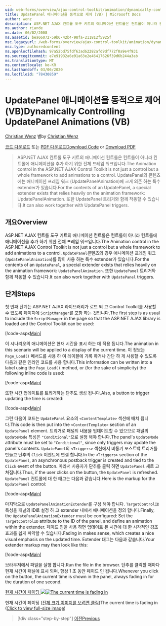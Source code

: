 ```yaml
---
uid: web-forms/overview/ajax-control-toolkit/animation/dynamically-controlling-updatepanel-animations-vb
title: UpdatePanel 애니메이션을 동적으로 제어 (VB) | Microsoft Docs
author: wenz
description: ASP.NET AJAX 컨트롤 도구 키트의 애니메이션 컨트롤은 컨트롤이 아니라 컨트롤에 애니메이션을 추가 하기 위한 전체 프레임 워크입니다. 의 내용에 대 한
ms.author: riande
ms.date: 06/02/2008
ms.assetid: bea66072-59b6-42b4-98fa-211812f5925f
msc.legacyurl: /web-forms/overview/ajax-control-toolkit/animation/dynamically-controlling-updatepanel-animations-vb
msc.type: authoredcontent
ms.openlocfilehash: 97a52bd75fdf63ad62282afd9df772f0a9e4f931
ms.sourcegitcommit: e7e91932a6e91a63e2e46417626f39d6b244a3ab
ms.translationtype: MT
ms.contentlocale: ko-KR
ms.lasthandoff: 03/06/2020
ms.locfileid: "78430859"
---
```

# <a name="dynamically-controlling-updatepanel-animations-vb"></a><span data-ttu-id="770da-104">UpdatePanel 애니메이션을 동적으로 제어(VB)</span><span class="sxs-lookup"><span data-stu-id="770da-104">Dynamically Controlling UpdatePanel Animations (VB)</span></span>

<span data-ttu-id="770da-105">[Christian Wenz](https://github.com/wenz) 별</span><span class="sxs-lookup"><span data-stu-id="770da-105">by [Christian Wenz](https://github.com/wenz)</span></span>

<span data-ttu-id="770da-106">[코드 다운로드](https://download.microsoft.com/download/9/3/f/93f8daea-bebd-4821-833b-95205389c7d0/UpdatePanelAnimation2.vb.zip) 또는 [PDF 다운로드](https://download.microsoft.com/download/b/6/a/b6ae89ee-df69-4c87-9bfb-ad1eb2b23373/updatepanelanimation2VB.pdf)</span><span class="sxs-lookup"><span data-stu-id="770da-106">[Download Code](https://download.microsoft.com/download/9/3/f/93f8daea-bebd-4821-833b-95205389c7d0/UpdatePanelAnimation2.vb.zip) or [Download PDF](https://download.microsoft.com/download/b/6/a/b6ae89ee-df69-4c87-9bfb-ad1eb2b23373/updatepanelanimation2VB.pdf)</span></span>

> <span data-ttu-id="770da-107">ASP.NET AJAX 컨트롤 도구 키트의 애니메이션 컨트롤은 컨트롤이 아니라 컨트롤에 애니메이션을 추가 하기 위한 전체 프레임 워크입니다.</span><span class="sxs-lookup"><span data-stu-id="770da-107">The Animation control in the ASP.NET AJAX Control Toolkit is not just a control but a whole framework to add animations to a control.</span></span> <span data-ttu-id="770da-108">UpdatePanel의 콘텐츠에는 애니메이션 프레임 워크 (UpdatePanelAnimation)에 크게 의존 하는 특수 extender가 있습니다.</span><span class="sxs-lookup"><span data-stu-id="770da-108">For the contents of an UpdatePanel, a special extender exists that relies heavily on the animation framework: UpdatePanelAnimation.</span></span> <span data-ttu-id="770da-109">또한 UpdatePanel 트리거와 함께 작동할 수 있습니다.</span><span class="sxs-lookup"><span data-stu-id="770da-109">It can also work together with UpdatePanel triggers.</span></span>

## <a name="overview"></a><span data-ttu-id="770da-110">개요</span><span class="sxs-lookup"><span data-stu-id="770da-110">Overview</span></span>

<span data-ttu-id="770da-111">ASP.NET AJAX 컨트롤 도구 키트의 애니메이션 컨트롤은 컨트롤이 아니라 컨트롤에 애니메이션을 추가 하기 위한 전체 프레임 워크입니다.</span><span class="sxs-lookup"><span data-stu-id="770da-111">The Animation control in the ASP.NET AJAX Control Toolkit is not just a control but a whole framework to add animations to a control.</span></span> <span data-ttu-id="770da-112">`UpdatePanel`콘텐츠의 경우 애니메이션 프레임 워크 (`UpdatePanelAnimation`)를 많이 사용 하는 특수 extender가 있습니다.</span><span class="sxs-lookup"><span data-stu-id="770da-112">For the contents of an `UpdatePanel`, a special extender exists that relies heavily on the animation framework: `UpdatePanelAnimation`.</span></span> <span data-ttu-id="770da-113">또한 `UpdatePanel` 트리거와 함께 작동할 수 있습니다.</span><span class="sxs-lookup"><span data-stu-id="770da-113">It can also work together with `UpdatePanel` triggers.</span></span>

## <a name="steps"></a><span data-ttu-id="770da-114">단계</span><span class="sxs-lookup"><span data-stu-id="770da-114">Steps</span></span>

<span data-ttu-id="770da-115">첫 번째 단계는 ASP.NET AJAX 라이브러리가 로드 되 고 Control Toolkit를 사용할 수 있도록 페이지에 `ScriptManager`를 포함 하는 것입니다.</span><span class="sxs-lookup"><span data-stu-id="770da-115">The first step is as usual to include the `ScriptManager` in the page so that the ASP.NET AJAX library is loaded and the Control Toolkit can be used:</span></span>

[!code-aspx[Main](dynamically-controlling-updatepanel-animations-vb/samples/sample1.aspx)]

<span data-ttu-id="770da-116">이 시나리오의 애니메이션은 현재 시간을 표시 하는 데 적용 됩니다.</span><span class="sxs-lookup"><span data-stu-id="770da-116">The animation in this scenario will be applied to a display of the current time.</span></span> <span data-ttu-id="770da-117">이 정보는 `Page_Load()` 메서드를 사용 하 여 레이블에 기록 하거나 간단 하 게 사용할 수 있도록 다음과 같은 인라인 코드를 사용 합니다.</span><span class="sxs-lookup"><span data-stu-id="770da-117">This information can be written into a label using the `Page_Load()` method, or (for the sake of simplicity) the following inline code is used:</span></span>

[!code-aspx[Main](dynamically-controlling-updatepanel-animations-vb/samples/sample2.aspx)]

<span data-ttu-id="770da-118">또한 시간 업데이트를 트리거하는 단추도 생성 됩니다.</span><span class="sxs-lookup"><span data-stu-id="770da-118">Also, a button to trigger updating the time is created:</span></span>

[!code-aspx[Main](dynamically-controlling-updatepanel-animations-vb/samples/sample3.aspx)]

<span data-ttu-id="770da-119">그런 다음이 코드는 `UpdatePanel` 요소의 `<ContentTemplate>` 섹션에 배치 됩니다.</span><span class="sxs-lookup"><span data-stu-id="770da-119">This code is then put into the `<ContentTemplate>` section of an `UpdatePanel` element.</span></span> <span data-ttu-id="770da-120">트리거로 패널의 내용을 업데이트할 수 있으므로 패널의 `UpdateMode` 특성은 `"Conditional"`으로 설정 해야 합니다.</span><span class="sxs-lookup"><span data-stu-id="770da-120">The panel's `UpdateMode` attribute must be set to `"Conditional"`, since only triggers may update the panel's contents.</span></span> <span data-ttu-id="770da-121">`UpdatePanel`의 `<Triggers>` 섹션에서 비동기 포스트백 트리거를 만들고 단추의 `Click` 이벤트에 연결 합니다.</span><span class="sxs-lookup"><span data-stu-id="770da-121">In the `<Triggers>` section of the `UpdatePanel`, an asynchronous postback trigger is created and tied to the `Click` event of the button.</span></span> <span data-ttu-id="770da-122">따라서 사용자가 단추를 클릭 하면 `UpdatePanel` 새로 고쳐집니다.</span><span class="sxs-lookup"><span data-stu-id="770da-122">Thus, if the user clicks on the button, the `UpdatePanel` is refreshed.</span></span> <span data-ttu-id="770da-123">`UpdatePanel` 컨트롤에 대 한 태그는 다음과 같습니다.</span><span class="sxs-lookup"><span data-stu-id="770da-123">Here is the markup for the `UpdatePanel` control:</span></span>

[!code-aspx[Main](dynamically-controlling-updatepanel-animations-vb/samples/sample4.aspx)]

<span data-ttu-id="770da-124">마지막으로 `UpdatePanelAnimationExtender`를 구성 해야 합니다. `TargetControlID` 특성을 패널의 ID로 설정 하 고 extender 내에서 애니메이션을 정의 합니다.</span><span class="sxs-lookup"><span data-stu-id="770da-124">Finally, the `UpdatePanelAnimationExtender` must be configured: Set the `TargetControlID` attribute to the ID of the panel, and define an animation within the extender.</span></span> <span data-ttu-id="770da-125">페이드 인을 사용 하면 업데이트 된 시간에 대 한 시각적인 강조 효과를 쉽게 파악할 수 있습니다.</span><span class="sxs-lookup"><span data-stu-id="770da-125">Fading in makes sense, which creates a nice visual emphasis on the updated time.</span></span> <span data-ttu-id="770da-126">Extender 태그는 다음과 같습니다.</span><span class="sxs-lookup"><span data-stu-id="770da-126">Your extender markup may then look like this:</span></span>

[!code-aspx[Main](dynamically-controlling-updatepanel-animations-vb/samples/sample5.aspx)]

<span data-ttu-id="770da-127">브라우저에서 파일을 실행 합니다.</span><span class="sxs-lookup"><span data-stu-id="770da-127">Run the file in the browser.</span></span> <span data-ttu-id="770da-128">단추를 클릭할 때마다 현재 시간이 패널에 표시 되며, 항상 1 초 동안 페이드 인 됩니다.</span><span class="sxs-lookup"><span data-stu-id="770da-128">Whenever you click on the button, the current time is shown in the panel, always fading in for the duration of one second.</span></span>

<span data-ttu-id="770da-129">[현재 시간이 페이딩 ![](dynamically-controlling-updatepanel-animations-vb/_static/image2.png)](dynamically-controlling-updatepanel-animations-vb/_static/image1.png)</span><span class="sxs-lookup"><span data-stu-id="770da-129">[![The current time is fading in](dynamically-controlling-updatepanel-animations-vb/_static/image2.png)](dynamically-controlling-updatepanel-animations-vb/_static/image1.png)</span></span>

<span data-ttu-id="770da-130">현재 시간이 페이딩 ([전체 크기 이미지를 보려면 클릭](dynamically-controlling-updatepanel-animations-vb/_static/image3.png))</span><span class="sxs-lookup"><span data-stu-id="770da-130">The current time is fading in ([Click to view full-size image](dynamically-controlling-updatepanel-animations-vb/_static/image3.png))</span></span>

> [!div class="step-by-step"]
> [<span data-ttu-id="770da-131">이전</span><span class="sxs-lookup"><span data-stu-id="770da-131">Previous</span></span>](animating-an-updatepanel-control-vb.md)
